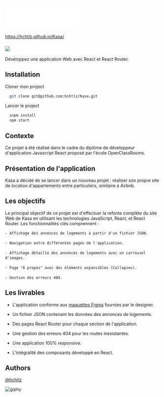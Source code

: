 ![Logo](src/assets/images/logo-footer.svg)

https://hchtlz.github.io/Kasa/
###

<img src="https://img.shields.io/badge/React-20232A?style=for-the-badge&logo=react&logoColor=61DAFB" />  



Développez une application Web avec React et React Router.

## Installation

Cloner mon project

```bash
  git clone git@github.com:hchtlz/Kasa.git
```

Lancer le project

```bash
  snpm install
  npm start
```


## Contexte

Ce projet à été réalisé dans le cadre du diplôme de développeur d'application Javascript React
proposé par l'école OpenClassRooms. 



## Présentation de l'application

Kasa a décidé de se lancer dans un nouveau projet : réaliser son propre site de location d'appartements entre particuliers, similaire à Airbnb.


## Les objectifs

Le principal objectif de ce projet est d'effectuer la refonte complète du site Web de Kasa en utilisant les technologies JavaScript, React, et React Router. Les fonctionnalités clés comprennent :

    - Affichage des annonces de logements à partir d'un fichier JSON.
    
    - Navigation entre différentes pages de l'application.
    
    - Affichage détaillé des annonces de logements avec un carrousel d'images.
    
    - Page "À propos" avec des éléments expansibles (Collapses).
    
    - Gestion des erreurs 404.


## Les livrables

- L'application conforme aux [maquettes Figma](https://www.figma.com/file/qEno0LwL4ZLkWyeY59kxp1/UI-Design-Kasa-FR?type=design&node-id=0-1&mode=design&t=BeorNz9YLHk4zv3O-0) fournies par le designer.

- Un fichier JSON contenant les données des annonces de logements.

- Des pages React Router pour chaque section de l'application.

- Une gestion des erreurs 404 pour les routes inexistantes.

- Une application 100% responsive.

- L'intégralité des composants développé en React. 


## Authors

[@hchtlz](https://github.com/hchtlz)

![giphy](https://github.com/hchtlz/Les-Petits-Plats/assets/93914147/46fdd794-2211-44f4-83c0-4cddb23411fd)
